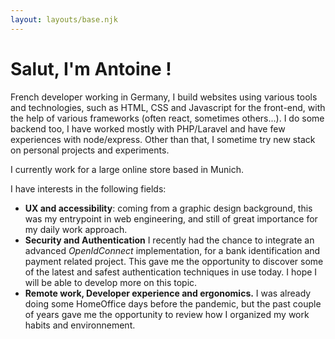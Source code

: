 ```yaml
---
layout: layouts/base.njk
---
```


# Salut, I'm **Antoine** ! 

French developer working in Germany, I build websites using various tools and technologies, such as HTML, CSS and Javascript for the front-end, with the help of various frameworks (often react, sometimes others...). I do some backend too, I have worked mostly with PHP/Laravel and have few experiences with node/express. Other than that, I sometime try new stack on personal projects and experiments.

I currently work for a large online store based in Munich.

I have interests in the following fields:
- **UX and accessibility**: coming from a graphic design background, this was my entrypoint in web engineering, and still of great importance for my daily work approach.
- **Security and Authentication** I recently had the chance to integrate an advanced *OpenIdConnect* implementation, for a bank identification and payment related project. This gave me the opportunity to discover some of the latest and safest authentication techniques in use today. I hope I will be able to develop more on this topic. 
- **Remote work, Developer experience and ergonomics.** 
I was already doing some HomeOffice days before the pandemic, but the past couple of years gave me the opportunity to review how I organized my work habits and environnement.  


